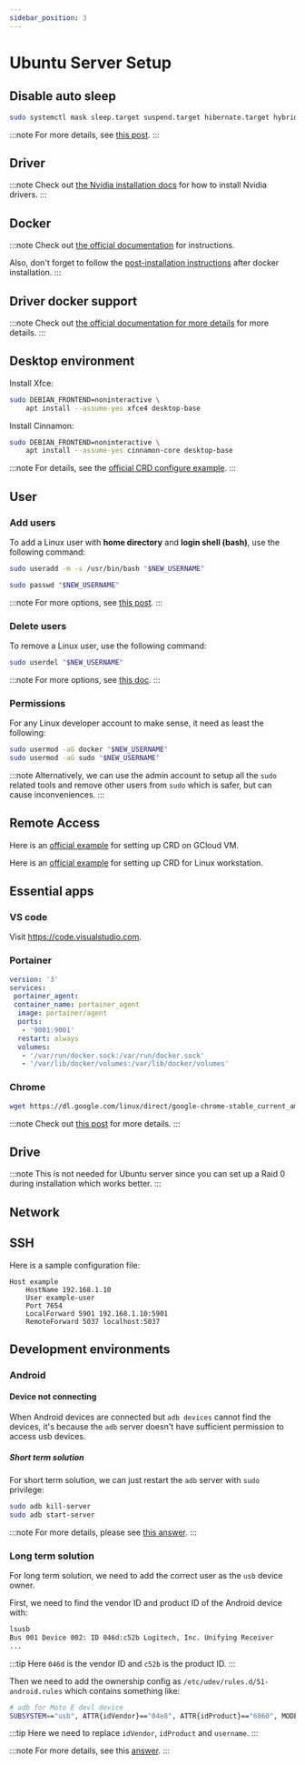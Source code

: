 ```yaml
---
sidebar_position: 3
---
```


# Ubuntu Server Setup

## Disable auto sleep

```bash
sudo systemctl mask sleep.target suspend.target hibernate.target hybrid-sleep.target
```

:::note
For more details, see
[this post](https://www.unixtutorial.org/disable-sleep-on-ubuntu-server/).
:::

## Driver

<!-- see https://docs.nvidia.com/datacenter/tesla/tesla-installation-notes/index.html#ubuntu-lts for how to install Nvidia driver -->

:::note
Check out
[the Nvidia installation docs](https://docs.nvidia.com/datacenter/tesla/tesla-installation-notes/index.html#ubuntu-lts)
for how to install Nvidia drivers.
:::

## Docker

:::note
Check out
[the official documentation](https://docs.docker.com/engine/install/ubuntu/)
for instructions.

Also, don't forget to follow the
[post-installation instructions](https://docs.docker.com/engine/install/linux-postinstall/)
after docker installation.
:::

## Driver docker support

:::note
Check out
[the official documentation for more details](https://docs.nvidia.com/datacenter/cloud-native/container-toolkit/install-guide.html#docker) for more details.
:::

## Desktop environment

Install Xfce:

```bash
sudo DEBIAN_FRONTEND=noninteractive \
    apt install --assume-yes xfce4 desktop-base
```

Install Cinnamon:

```bash
sudo DEBIAN_FRONTEND=noninteractive \
    apt install --assume-yes cinnamon-core desktop-base
```

:::note
For details, see the
[official CRD configure example](https://cloud.google.com/architecture/chrome-desktop-remote-on-compute-engine#cinnamon).
:::

## User

### Add users

To add a Linux user with **home directory** and **login shell (bash)**, use the
following command:

```bash
sudo useradd -m -s /usr/bin/bash "$NEW_USERNAME"
```

```bash
sudo passwd "$NEW_USERNAME"
```

:::note
For more options, see
[this post](https://linuxize.com/post/how-to-create-users-in-linux-using-the-useradd-command).
:::

### Delete users

To remove a Linux user, use the following command:

```bash
sudo userdel "$NEW_USERNAME"
```

:::note
For more options, see
[this doc](https://www.godaddy.com/help/remove-a-linux-user-19158).
:::

### Permissions

For any Linux developer account to make sense, it need as least the following:

```bash
sudo usermod -aG docker "$NEW_USERNAME"
sudo usermod -aG sudo "$NEW_USERNAME"
```

:::note
Alternatively, we can use the admin account to setup all the `sudo` related
tools and remove other users from `sudo` which is safer, but can cause
inconveniences.
:::

## Remote Access

<!-- see https://bytexd.com/install-chrome-remote-desktop-headless/ for how to setup headless CRD -->

Here is an
[official example](https://cloud.google.com/architecture/chrome-desktop-remote-on-compute-engine#xfce)
for setting up CRD on GCloud VM.

Here is an
[official example](https://support.google.com/chrome/answer/1649523#zippy=%2Cuse-chrome-remote-desktop-on-linux)
for setting up CRD for Linux workstation.

## Essential apps

### VS code

Visit <https://code.visualstudio.com>.


### Portainer

```yml
version: '3'
services:
 portainer_agent:
 container_name: portainer_agent
  image: portainer/agent
  ports:
   - '9001:9001'
  restart: always
  volumes:
   - '/var/run/docker.sock:/var/run/docker.sock'
   - '/var/lib/docker/volumes:/var/lib/docker/volumes'
```

### Chrome

```bash
wget https://dl.google.com/linux/direct/google-chrome-stable_current_amd64.deb
```

:::note
Check out
[this post](https://itsfoss.com/install-chrome-ubuntu/#install-chrome-terminal)
for more details.
:::

## Drive

<!-- see https://www.cyberciti.biz/faq/mount-drive-from-command-line-ubuntu-linux/ for how to mount drive from command line -->
<!-- see https://unix.stackexchange.com/questions/315063/mount-wrong-fs-type-bad-option-bad-superblock for wrong fs type error -->

:::note
This is not needed for Ubuntu server since you can set up a Raid 0 during
installation which works better.
:::

## Network

<!-- see https://linuxconfig.org/ubuntu-20-04-connect-to-wifi-from-command-line for connect wifi with commands -->
<!-- see https://www.cyberciti.biz/faq/how-to-find-my-public-ip-address-from-command-line-on-a-linux/ for how to get public ip from command line -->

## SSH

Here is a sample configuration file:

```log
Host example
    HostName 192.168.1.10
    User example-user
    Port 7654
    LocalForward 5901 192.168.1.10:5901
    RemoteForward 5037 localhost:5037
```

## Development environments

### Android

#### Device not connecting

When Android devices are connected but `adb devices` cannot find the devices,
it's because the `adb` server doesn't have sufficient permission to access usb
devices.

##### Short term solution

For short term solution, we can just restart the `adb` server with `sudo`
privilege:

```bash
sudo adb kill-server
sudo adb start-server
```

:::note
For more details, please see
[this answer](https://askubuntu.com/questions/863587/adb-device-list-doesnt-show-phone).
:::

### Long term solution

For long term solution, we need to add the correct user as the `usb` device
owner.

First, we need to find the vendor ID and product ID of the Android device with:

```bash
lsusb
Bus 001 Device 002: ID 046d:c52b Logitech, Inc. Unifying Receiver
...
```

:::tip
Here `046d` is the vendor ID and `c52b` is the product ID.
:::

Then we need to add the ownership config as `/etc/udev/rules.d/51-android.rules`
which contains something like:

```bash
# adb for Moto E devl device
SUBSYSTEM=="usb", ATTR{idVendor}=="04e8", ATTR{idProduct}=="6860", MODE="0600", OWNER="username"
```

:::tip
Here we need to replace `idVendor`, `idProduct` and `username`.
:::

:::note
For more details, see this
[answer](https://askubuntu.com/questions/213874/how-to-configure-adb-access-for-android-devices).
:::
